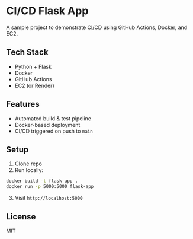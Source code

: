 # CI/CD Flask App

A sample project to demonstrate CI/CD using GitHub Actions, Docker, and EC2.

## Tech Stack
- Python + Flask
- Docker
- GitHub Actions
- EC2 (or Render)

## Features
- Automated build & test pipeline
- Docker-based deployment
- CI/CD triggered on push to `main`

## Setup
1. Clone repo
2. Run locally:
```bash
docker build -t flask-app .
docker run -p 5000:5000 flask-app
```

3. Visit `http://localhost:5000`

## License
MIT

